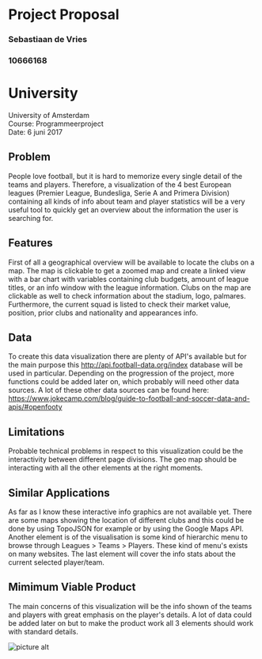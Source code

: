 # Project Proposal
<h3>Sebastiaan de Vries<h3/>
<h3>10666168<h3/>

# University
University of Amsterdam<br>
Course: Programmeerproject<br>
Date: 6 juni 2017<br>

## Problem
People love football, but it is hard to memorize every single detail of the teams and players. Therefore, a visualization
of the 4 best European leagues (Premier League, Bundesliga, Serie A and Primera Division) containing all kinds of info about
team and player statistics will be a very useful tool to quickly get an overview about the information the user is searching for. 

## Features
First of all a geographical overview will be available to locate the clubs on a map. The map is clickable to get a zoomed map
and create a linked view with a bar chart with variables containing club budgets, amount of league titles, or an info window
with the league information. Clubs on the map are clickable as well to check information about the stadium, logo, palmares.
Furthermore, the current squad is listed to check their market value, position, prior clubs and nationality and appearances info.


## Data
To create this data visualization there are plenty of API's available but for the main purpose this http://api.football-data.org/index
database will be used in particular. Depending on the progression of the project, more functions could be added later on, which probably will need other data sources. A lot of these other data sources can be found here: https://www.jokecamp.com/blog/guide-to-football-and-soccer-data-and-apis/#openfooty

## Limitations
Probable technical problems in respect to this visualization could be the interactivity between different page divisions. The geo map should be interacting with all the other elements at the right moments.

## Similar Applications
As far as I know these interactive info graphics are not available yet. There are some maps showing the location of different clubs and
this could be done by using TopoJSON for example or by using the Google Maps API. Another element is of the visualisation is some kind of hierarchic menu to browse through Leagues > Teams > Players. These kind of menu's exists on many websites. The last element will cover the info stats about the current selected player/team.

## Mimimum Viable Product
The main concerns of this visualization will be the info shown of the teams and players with great emphasis on the player's details.
A lot of data could be added later on but to make the product work all 3 elements should work with standard details.

![picture alt](https://github.com/sebastiaan1994/Project/blob/master/doc/Design%20Data%20Visualization.JPG "Design")




